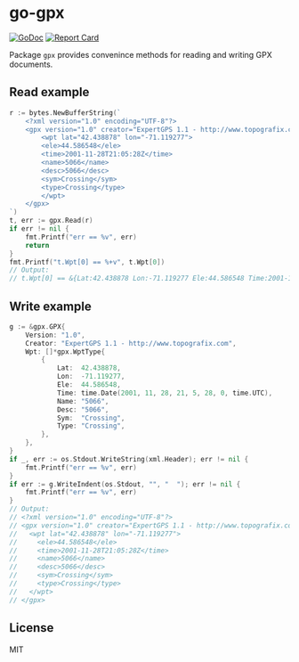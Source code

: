 # go-gpx

[![GoDoc](https://pkg.go.dev/badge/github.com/twpayne/go-gpx)](https://pkg.go.dev/github.com/twpayne/go-gpx)
[![Report Card](https://goreportcard.com/badge/github.com/twpayne/go-gpx)](https://goreportcard.com/report/github.com/twpayne/go-gpx)

Package `gpx` provides convenince methods for reading and writing GPX documents.

## Read example

```go
r := bytes.NewBufferString(`
    <?xml version="1.0" encoding="UTF-8"?>
    <gpx version="1.0" creator="ExpertGPS 1.1 - http://www.topografix.com" xmlns:xsi="http://www.w3.org/2001/XMLSchema-instance" xmlns="http://www.topografix.com/GPX/1/0" xsi:schemaLocation="http://www.topografix.com/GPX/1/0 http://www.topografix.com/GPX/1/0/gpx.xsd">
        <wpt lat="42.438878" lon="-71.119277">
        <ele>44.586548</ele>
        <time>2001-11-28T21:05:28Z</time>
        <name>5066</name>
        <desc>5066</desc>
        <sym>Crossing</sym>
        <type>Crossing</type>
        </wpt>
    </gpx>
`)
t, err := gpx.Read(r)
if err != nil {
    fmt.Printf("err == %v", err)
    return
}
fmt.Printf("t.Wpt[0] == %+v", t.Wpt[0])
// Output:
// t.Wpt[0] == &{Lat:42.438878 Lon:-71.119277 Ele:44.586548 Time:2001-11-28 21:05:28 +0000 UTC MagVar:0 GeoidHeight:0 Name:5066 Cmt: Desc:5066 Src: Link:[] Sym:Crossing Type:Crossing Fix: Sat:0 HDOP:0 VDOP:0 PDOP:0 AgeOfDGPSData:0 DGPSID:[] Extensions:<nil>}
```

## Write example

```go
g := &gpx.GPX{
    Version: "1.0",
    Creator: "ExpertGPS 1.1 - http://www.topografix.com",
    Wpt: []*gpx.WptType{
        {
            Lat:  42.438878,
            Lon:  -71.119277,
            Ele:  44.586548,
            Time: time.Date(2001, 11, 28, 21, 5, 28, 0, time.UTC),
            Name: "5066",
            Desc: "5066",
            Sym:  "Crossing",
            Type: "Crossing",
        },
    },
}
if _, err := os.Stdout.WriteString(xml.Header); err != nil {
    fmt.Printf("err == %v", err)
}
if err := g.WriteIndent(os.Stdout, "", "  "); err != nil {
    fmt.Printf("err == %v", err)
}
// Output:
// <?xml version="1.0" encoding="UTF-8"?>
// <gpx version="1.0" creator="ExpertGPS 1.1 - http://www.topografix.com" xmlns:xsi="http://www.w3.org/2001/XMLSchema-instance" xmlns="http://www.topografix.com/GPX/1/0" xsi:schemaLocation="http://www.topografix.com/GPX/1/0 http://www.topografix.com/GPX/1/0/gpx.xsd">
//   <wpt lat="42.438878" lon="-71.119277">
//     <ele>44.586548</ele>
//     <time>2001-11-28T21:05:28Z</time>
//     <name>5066</name>
//     <desc>5066</desc>
//     <sym>Crossing</sym>
//     <type>Crossing</type>
//   </wpt>
// </gpx>
```

## License

MIT